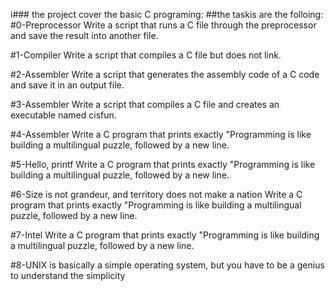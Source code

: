 i### the project cover the basic C programing:
##the taskis are the folloing:
#0-Preprocessor
Write a script that runs a C file through the preprocessor and save the result into another file.


#1-Compiler
Write a script that compiles a C file but does not link.


#2-Assembler
Write a script that generates the assembly code of a C code and save it in an output file.

#3-Assembler
Write a script that compiles a C file and creates an executable named cisfun.

#4-Assembler
Write a C program that prints exactly "Programming is like building a multilingual puzzle, followed by a new line.

#5-Hello, printf
Write a C program that prints exactly "Programming is like building a multilingual puzzle, followed by a new line.

#6-Size is not grandeur, and territory does not make a nation
Write a C program that prints exactly "Programming is like building a multilingual puzzle, followed by a new line.

#7-Intel
Write a C program that prints exactly "Programming is like building a multilingual puzzle, followed by a new line.

#8-UNIX is basically a simple operating system, but you have to be a genius to understand the simplicity
